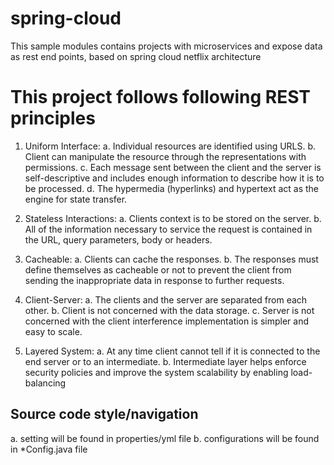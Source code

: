 # spring-cloud 

This sample modules contains projects with microservices and expose data as rest end points, based on spring cloud netflix architecture

# This project follows following REST principles

1. Uniform Interface:
  a.  Individual resources are identified using URLS. 
  b.  Client can manipulate the resource through the representations with permissions. 
  c.  Each message sent between the client and the server is self-descriptive and includes enough information to describe how it is to be   processed. 
  d.  The hypermedia (hyperlinks) and hypertext act as the engine for state transfer.

2. Stateless Interactions:
  a.  Clients context is to be stored on the server. 
  b.  All of the information necessary to service the request is contained in the URL, query parameters, body or headers.

3. Cacheable:
  a.  Clients can cache the responses. 
  b.  The responses must define themselves as cacheable or not to prevent the client from sending the inappropriate data in response to further requests.

4. Client-Server:
  a.  The clients and the server are separated from each other.
  b.  Client is not concerned with the data storage.
  c.  Server is not concerned with the client interference implementation is simpler and easy to scale.

5. Layered System:
  a.  At any time client cannot tell if it is connected to the end server or to an intermediate. 
  b.  Intermediate layer helps enforce security policies and improve the system scalability by enabling load-balancing

## Source code style/navigation
  a.  setting will be found in properties/yml file
  b.  configurations will be found in *Config.java file
